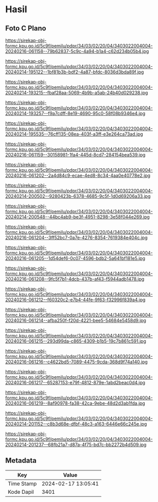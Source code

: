 # Hasil

## Foto C Plano

https://sirekap-obj-formc.kpu.go.id/5c9f/pemilu/pdpr/34/03/02/20/04/3403022004004-20240216-061158--79b62837-5c9c-4a94-b1a4-c62d234b05b4.jpg

https://sirekap-obj-formc.kpu.go.id/5c9f/pemilu/pdpr/34/03/02/20/04/3403022004004-20240214-195122--1bf81b3b-bdf2-4a87-bfdc-8036d3bda89f.jpg

https://sirekap-obj-formc.kpu.go.id/5c9f/pemilu/pdpr/34/03/02/20/04/3403022004004-20240214-193215--fbaf28aa-5069-4b9b-a5ab-24b40d029238.jpg

https://sirekap-obj-formc.kpu.go.id/5c9f/pemilu/pdpr/34/03/02/20/04/3403022004004-20240214-193257--f9a7cdff-8e19-4690-95c0-58f08b9346e4.jpg

https://sirekap-obj-formc.kpu.go.id/5c9f/pemilu/pdpr/34/03/02/20/04/3403022004004-20240214-195535--76cff135-08ea-403f-a3ff-e3e264ca73ad.jpg

https://sirekap-obj-formc.kpu.go.id/5c9f/pemilu/pdpr/34/03/02/20/04/3403022004004-20240216-061159--30158981-1fa4-445d-8cd7-284154bea539.jpg

https://sirekap-obj-formc.kpu.go.id/5c9f/pemilu/pdpr/34/03/02/20/04/3403022004004-20240216-061202--2a4d84c9-ecae-4ed8-8c34-4aa0e40778e2.jpg

https://sirekap-obj-formc.kpu.go.id/5c9f/pemilu/pdpr/34/03/02/20/04/3403022004004-20240214-200502--9280423b-6378-4685-9c5f-1d0d69206a33.jpg

https://sirekap-obj-formc.kpu.go.id/5c9f/pemilu/pdpr/34/03/02/20/04/3403022004004-20240214-200548--44bc4ab9-be3f-4951-8298-3e58f044e269.jpg

https://sirekap-obj-formc.kpu.go.id/5c9f/pemilu/pdpr/34/03/02/20/04/3403022004004-20240216-061204--3ff52bc7-0a7e-4276-8354-7619384e404c.jpg

https://sirekap-obj-formc.kpu.go.id/5c9f/pemilu/pdpr/34/03/02/20/04/3403022004004-20240216-061205--1d54def6-0c07-4596-bdb2-5a641bf181e5.jpg

https://sirekap-obj-formc.kpu.go.id/5c9f/pemilu/pdpr/34/03/02/20/04/3403022004004-20240216-061208--9fc5f7b1-4dcb-437b-af43-f5944adb1478.jpg

https://sirekap-obj-formc.kpu.go.id/5c9f/pemilu/pdpr/34/03/02/20/04/3403022004004-20240216-061212--f60320c2-e7b4-44fe-9f63-f32996f839a4.jpg

https://sirekap-obj-formc.kpu.go.id/5c9f/pemilu/pdpr/34/03/02/20/04/3403022004004-20240216-061214--afba250f-f20d-4221-bee5-54684e5458d9.jpg

https://sirekap-obj-formc.kpu.go.id/5c9f/pemilu/pdpr/34/03/02/20/04/3403022004004-20240216-061215--293d99da-c865-4309-b1b5-19c7b861c591.jpg

https://sirekap-obj-formc.kpu.go.id/5c9f/pemilu/pdpr/34/03/02/20/04/3403022004004-20240216-061216--c4622bd5-7089-4475-9cda-368d9f74a140.jpg

https://sirekap-obj-formc.kpu.go.id/5c9f/pemilu/pdpr/34/03/02/20/04/3403022004004-20240216-061217--65287153-e79f-4812-879e-1abd2beac0d4.jpg

https://sirekap-obj-formc.kpu.go.id/5c9f/pemilu/pdpr/34/03/02/20/04/3403022004004-20240216-061219--8af90978-fa38-42ca-9ebe-48d2d3ab1fda.jpg

https://sirekap-obj-formc.kpu.go.id/5c9f/pemilu/pdpr/34/03/02/20/04/3403022004004-20240214-201152--c8b3d68e-dfbf-48c3-a163-6446e66c245e.jpg

https://sirekap-obj-formc.kpu.go.id/5c9f/pemilu/pdpr/34/03/02/20/04/3403022004004-20240214-201237--68fb21a7-d87a-4f75-bd7c-bb2272b4d509.jpg


## Metadata

| Key        | Value               |
| ---------- | ------------------- |
| Time Stamp | 2024-02-17 13:05:41 |
| Kode Dapil | 3401                |



